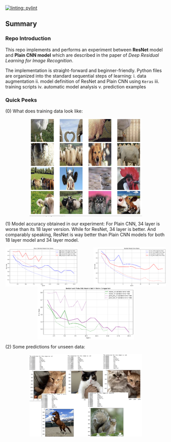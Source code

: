 
[![linting: pylint](https://img.shields.io/badge/linting-pylint-yellowgreen)](https://github.com/pylint-dev/pylint)

## Summary

### Repo Introduction

This repo implements and performs an experiment between **ResNet** model and **Plain CNN model** which are described in the paper of  *Deep Residual Learning for Image Recognition*.

The implementation is straight-forward and beginner-friendly. Python files are organized into the standard sequential steps of learning:
 i. data augmentation
 ii. model definition of ResNet and Plain CNN using `Keras`
 iii. training scripts
 iv. automatic model analysis
 v. prediction examples
 
 ### Quick Peeks

(0) What does training data look like:
<div style="display: flex; justify-content: center;">
  <img src="pic/cooked-img-sample.jpg" alt="resnet" style="width: 70%;">
</div>

(1) Model accuracy obtained in our experiment:
For Plain CNN, 34 layer is worse than its 18 layer version. While for ResNet, 34 layer is better. And comparably speaking, ResNet is way better than Plain CNN models for both 18 layer model and 34 layer model.
<div style="display: flex; justify-content: space-between;">
  <img src="pic/expr-1-plainet.png" alt="plainet" style="width: 45%;">
  <img src="pic/expr-1-resnet.png" alt="resnet" style="width: 45%;">
</div>
<div style="display: flex; justify-content: center;">
  <img src="pic/expr-1-compare.png" alt="resnet" style="width: 60%;">
</div>

(2) Some predictions for unseen data:
<div style="display: flex; justify-content: center;">
  <img src="pic/predictions.jpg" alt="resnet" style="width: 70%;">
</div>

